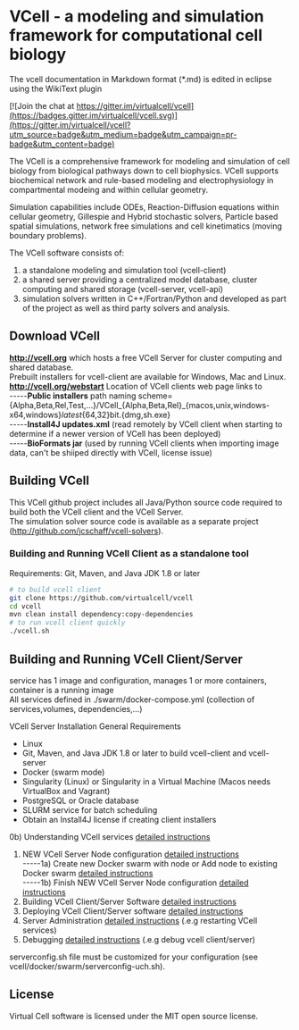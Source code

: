 # VCell - a modeling and simulation framework for computational cell biology
The vcell documentation in Markdown format (*.md) is edited in eclipse using the WikiText plugin


[![Join the chat at https://gitter.im/virtualcell/vcell](https://badges.gitter.im/virtualcell/vcell.svg)](https://gitter.im/virtualcell/vcell?utm_source=badge&utm_medium=badge&utm_campaign=pr-badge&utm_content=badge)

The VCell is a comprehensive framework for modeling and simulation of cell biology from biological pathways down to 
cell biophysics. VCell supports biochemical network and rule-based modeling and electrophysiology in compartmental 
modeing and within cellular geometry.  

Simulation capabilities include ODEs, Reaction-Diffusion equations within 
cellular geometry, Gillespie and Hybrid stochastic solvers, Particle based spatial simulations, network free simulations
and cell kinetimatics (moving boundary problems).  

The VCell software consists of:
1) a standalone modeling and simulation tool (vcell-client)
2) a shared server providing a centralized model database, cluster computing and shared storage (vcell-server, vcell-api)
3) simulation solvers written in C++/Fortran/Python and developed as part of the project as well as third party solvers and analysis. 

## Download VCell
**http://vcell.org** which hosts a free VCell Server for cluster computing and shared database.  
Prebuilt installers for vcell-client are available for Windows, Mac and Linux.  
**http://vcell.org/webstart** Location of VCell clients web page links to   
-----**Public installers** path naming scheme= {Alpha,Beta,Rel,Test,...}/VCell_{Alpha,Beta,Rel}_{macos,unix,windows-x64,windows}_latest_{64,32}bit.{dmg,sh.exe}  
-----**Install4J updates.xml** (read remotely by VCell client when starting to determine if a newer version of VCell has been deployed)  
-----**BioFormats jar** (used by running VCell clients when importing image data, can't be shiiped directly with VCell, license issue)

## Building VCell
This VCell github project includes all Java/Python source code required to build both the VCell client and the VCell Server.  
The simulation solver source code is available as a separate project (http://github.com/jcschaff/vcell-solvers).

### Building and Running VCell Client as a standalone tool
Requirements:  Git, Maven, and Java JDK 1.8 or later

```bash
# to build vcell client
git clone https://github.com/virtualcell/vcell
cd vcell
mvn clean install dependency:copy-dependencies
# to run vcell client quickly
./vcell.sh
```

## Building and Running VCell Client/Server
service has 1 image and configuration, manages 1 or more containers, container is a running image  
All services defined in ./swarm/docker-compose.yml (collection of services,volumes, dependencies,...)  

VCell Server Installation General Requirements
  * Linux
  * Git, Maven, and Java JDK 1.8 or later to build vcell-client and vcell-server
  * Docker (swarm mode)
  * Singularity (Linux) or Singularity in a Virtual Machine (Macos needs VirtualBox and Vagrant)
  * PostgreSQL or Oracle database
  * SLURM service for batch scheduling
  * Obtain an Install4J license if creating client installers





0b) Understanding VCell services [detailed instructions](docker/README_serviceInfo.md)  
1) NEW VCell Server Node configuration [detailed instructions](docker/swarm/README_DockerSwarmConfig.md)  
-----1a) Create new Docker swarm with node or Add node to existing Docker swarm [detailed instructions](docker/swarm/README_NodeAndSwarm.md)  
-----1b) Finish NEW VCell Server Node configuration [detailed instructions](docker/swarm/README_new_node_final_steps.md)  
2) Building VCell Client/Server Software [detailed instructions](docker/build/README.md)  
3) Deploying VCell Client/Server software [detailed instructions](docker/swarm/README.md)  
4) Server Administration [detailed instructions](docker/swarm/README_admin.md) (.e.g restarting VCell services)  
5) Debugging [detailed instructions](README_Debugging.md) (.e.g debug vcell client/server)  

serverconfig.sh file must be customized for your configuration (see vcell/docker/swarm/serverconfig-uch.sh).  



## License
Virtual Cell software is licensed under the MIT open source license.
